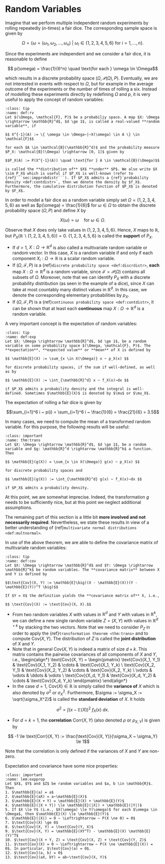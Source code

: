 # Random Variables

Imagine that we perform multiple independent random experiments by rolling repeatedly ($n$-times) a fair dice. The corresponding sample space is given by

$$\Omega = \{ \omega = (\omega_1, \omega_2, \dots, \omega_n)~|~\omega_i \in \{1, 2, 3, 4, 5, 6\} \ \text{for } i=1, \dots,n \}.$$

Since the experiments are independent and we consider a fair dice, it is reasonable to define

$$ p(\omega) = \frac{1}{6^n} \quad \text{for each } \omega \in \Omega$$

which results in a discrete probability space $(\Omega, \mathcal{P}(\Omega), P)$. Eventually, we are not interested in events with respect to $\Omega$, but for example in the average outcome of the experiments or the number of times of rolling a six. Instead of modelling these experiments directly by redefining $\Omega$ and $p$, it is very useful to apply the concept of random variables:

```{admonition} Definition
:class: tip
:name: def:rv
Let $(\Omega, \mathcal{F}, P)$ be a probabiliy space. A map $X: \Omega \rightarrow \mathbb{R}^d$, $d \ge 1$, is called a real-valued **random variable**, if 

$$ X^{-1}(A) := \{ \omega \in \Omega~|~X(\omega) \in A \} \in \mathcal{F}$$

for each $A \in \mathcal{B}(\mathbb{R}^d)$ and the probability measure $P_X: \mathcal{B}(\Omega) \rightarrow [0, 1]$ given by

$$P_X(A) := P(X^{-1}(A)) \quad \text{for } A \in \mathcal{B}(\Omega)$$

is called the **distribution of** $X$ **under** $P$. We also write $X \sim P_X$ which is useful if $P_X$ is well-known (refer to {ref}```sec:impprobdistr```). If $P_X$ admits a {ref}`probability density <def:contdistr>`, then we denote the density by $f_X$. Furthermore, the cumulative distribution function of $P_X$ is denoted by $F_X$.
```

In order to model a fair dice as a random variable simply set $\Omega= \{1, 2, 3, 4, 5, 6\}$ as well as $p(\omega) = \frac{1}{6}$ for $\omega \in \Omega$ to obtain the discrete probability space $(\Omega, P)$ and define $X$ by

$$X(\omega) = \omega \quad \text{for } \omega \in \Omega.$$

Observe that $X$ does only take values in $\{1, 2, 3, 4, 5, 6\}$. Hence, $X$ maps to $\mathbb{R}$, but $P_X(\mathbb{R} \backslash \{1, 2, 3, 4, 5, 6\}) = 0$. $\{1, 2, 3, 4, 5, 6\}$ is called the **support** of $P_X$.   

- If $d > 1$, $X: \Omega \rightarrow \mathbb{R}^d$ is also called a multivariate random variable or random vector. In this case, $X$ is a random variable if and only if each component $X_i: \Omega \rightarrow \mathbb{R}$ is a scalar random variable.
- If $(\Omega, \mathcal{F}, P)$ is a {ref}`discrete probability space <def:discrdistr>`, **each** map $X: \Omega \rightarrow \mathbb{R}^d$ is a random variable, since $\mathcal{F} = \mathcal{P}(\Omega)$ contains all subsets of $\Omega$. Moreover, note that we can identify $P_X$ with a discrete probability distribution (as seen in the example of a dice), since $X$ can take at most countably many distinct values in $\mathbb{R}^d$. In this case, we denote the corresponding elementary probabilities by $p_X$.
- If $(\Omega, \mathcal{F}, P)$ is a {ref}`continuous probability space <def:contdistr>`, it can be shown that at least each **continuous** map $X: \Omega \rightarrow \mathbb{R}^d$ is a random variable.

A very important concept is the expectation of random variables:

```{admonition} Definition
:class: tip
:name: def:exp
Let $X: \Omega \rightarrow \mathbb{R}^d$, $d \ge 1$, be a random variable on some probability space $(\Omega, \mathcal{F}, P)$. The **expectation**, **expected value** or **mean** of X is defined by

$$ \mathbb{E}(X) := \sum_{x \in X(\Omega)} x ~ p_X(x) $$

for discrete probability spaces, if the sum if well-defined, as well as by

$$ \mathbb{E}(X) := \int_{\mathbb{R}^d} x ~ f_X(x)~dx $$

if $P_X$ admits a probability density and the integral is well-defined. Sometimes $\mathbb{E}(X)$ is denoted by $\mu$ or $\mu_X$.
```

The expectation of rolling a fair dice is given by

$$\sum_{i=1}^6 i ~ p(i) = \sum_{i=1}^6 i ~ \frac{1}{6} = \frac{21}{6} = 3.5$$

In many cases, we need to compute the mean of a transformed random variable. For this purpose, the following results will be useful:

```{admonition} Theorem
:class: important
:name: thm:trans
Let $X: \Omega \rightarrow \mathbb{R}^d$, $d \ge 1$, be a random variable and $g: \mathbb{R}^d \rightarrow \mathbb{R}^k$ a function. Then

$$ \mathbb{E}(g(X)) = \sum_{x \in X(\Omega)} g(x) ~ p_X(x) $$

for discrete probability spaces and

$$ \mathbb{E}(g(X)) := \int_{\mathbb{R}^d} g(x) ~ f_X(x)~dx $$

if $P_X$ admits a probability density.
```

At this point, we are somewhat imprecise. Indeed, the transformation $g$ needs to be sufficiently nice, but at this point we neglect additional assumptions. 

The remaining part of this section is a little bit **more involved and not necessarily required**. Nevertheless, we state these results in view of a better understanding of {ref}```multivariate normal distributions <def:multnormal>```. 

In use of the above theorem, we are able to define the covariance matrix of multivariate random variables:

```{admonition} Definition
:class: tip
:name: def:cov
Let $X: \Omega \rightarrow \mathbb{R}^d$ and $Y: \Omega \rightarrow \mathbb{R}^k$ be random variables. The **covariance matrix** between X and Y is defined by

$$\text{Cov}(X, Y) := \mathbb{E}\big((X - \mathbb{E}(X))(Y - \mathbb{E}(Y))^T \big)$$

If $Y = X$ the definition yields the **covariance matrix of** X, i.e., 

$$ \text{Cov}(X) := \text{Cov}(X, X).$$
```

- From two random variables $X$ with values in $\mathbb{R}^d$ and $Y$ with values in $\mathbb{R}^k$, we can define a new single random variable $Z = (X, Y)$ with values in $\mathbb{R}^{d + k}$ by stacking the two vectors. Note that we need to consider $P_Z$ in order to apply the {ref}```transformation theorem <thm:trans>``` and to compute $\text{Cov}(X, Y)$. The distribution of $Z$ is called the **joint distribution** of $X$ and $Y$.
- Note that in general $\text{Cov}(X, Y)$ is indeed a matrix of size $d \times k$. This matrix contains the pairwise covariances of all components of $X$ and $Y$, i.e., 
\begin{align*}
\text{Cov}(X, Y) = \begin{pmatrix} \text{Cov}(X_1, Y_1) & \text{Cov}(X_1, Y_2) & \cdots & \text{Cov}(X_1, Y_k) \\
\text{Cov}(X_2, Y_1) & \text{Cov}(X_2, Y_2) & \cdots & \text{Cov}(X_2, Y_k) \\
\vdots & \vdots & \ddots & \vdots \\
\text{Cov}(X_d, Y_1) & \text{Cov}(X_d, Y_2) & \cdots & \text{Cov}(X_d, Y_k)
\end{pmatrix}
\end{align*}
- In the case $d=1$, $\text{Cov}(X) \in \mathbb{R}$ is simply called the **variance of** $X$ which is also denoted by $\sigma^2$ or $\sigma_X^2$. Furthermore, $\sigma := \sigma_X := \sqrt{\sigma_X^2}$ is called the **standard deviation** of $X$. It holds 

$$\sigma^2 = \int (x - \mathbb{E}(X))^2 ~ f_X(x)~dx.$$
- For $d=k=1$, the **correlation** $\text{Corr}(X, Y)$ (also denoted $\rho$ or $\rho_{X, Y}$) is given by

$$ -1 \le \text{Corr}(X, Y) := \frac{\text{Cov}(X, Y)}{\sigma_X ~ \sigma_Y} \le 1$$

Note that the correlation is only defined if the variances of $X$ and $Y$ are non-zero. 

Expectation and covariance have some nice properties:

```{admonition} Lemma
:class: important
:name: lem:expprop
Let $X$, $Y$ and $Z$ be random variables and $a, b \in \mathbb{R}$. Then
1. $\mathbb{E}(a) = a$
2. $\mathbb{E}(aX) = a~\mathbb{E}(X)$
3. $\mathbb{E}(X + Y) = \mathbb{E}(X) + \mathbb{E}(Y)$
4. $\mathbb{E}(|X + Y|) \le \mathbb{E}(|X|) + \mathbb{E}(|Y|)$
5. If $X \le Y$ (i.e., $X(\omega) \le Y(\omega)$ for each $\omega \in \Omega$, then $\mathbb{E}(X) \le \mathbb{E}(Y)$
6. $\mathbb{E}(|X|) = 0 ~ \Leftrightarrow ~ P(X \ne 0) = 0$
7. $\text{Cov}(X) \ge 0$
8. $\text{Cov}(X, Y) = \text{Cov}(Y, X)$
9. $\text{Cov}(X, Y) = \mathbb{E}(XY^T) - \mathbb{E}(X) \mathbb{E}(Y)^T$
10. $\text{Cov}(X + Y, Z) = \text{Cov}(X, Z) + \text{Cov}(Y, Z)$
11. $\text{Cov}(X) = 0 ~ \Leftrightarrow ~ P(X \ne \mathbb{E}(X)) = 0$. In particular, $\text{Cov}(a) = 0$.
12. $\text{Cov}(a, b) = 0$
13. $\text{Cov}(aX, bY) = ab~\text{Cov}(X, Y)$
``` 
